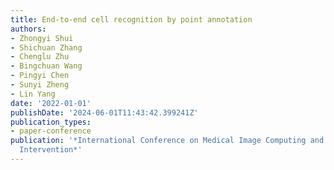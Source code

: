 ```yaml
---
title: End-to-end cell recognition by point annotation
authors:
- Zhongyi Shui
- Shichuan Zhang
- Chenglu Zhu
- Bingchuan Wang
- Pingyi Chen
- Sunyi Zheng
- Lin Yang
date: '2022-01-01'
publishDate: '2024-06-01T11:43:42.399241Z'
publication_types:
- paper-conference
publication: '*International Conference on Medical Image Computing and Computer-Assisted
  Intervention*'
---
```

